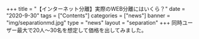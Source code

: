 +++
title = "【インターネット分離】実際のWEB分離にはいくら？"
date = "2020-9-30"
tags = ["Contents"]
categories = ["news"]
banner = "img/separationmd.jpg"
type = "news"
layout = "separation"
+++
同時ユーザー最大で20人～30名を想定して価格を出してみました。